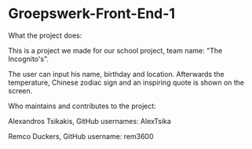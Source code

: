 # Groepswerk-Front-End-1

What the project does:

This is a project we made for our school project, team name: "The Incognito's".

The user can input his name, birthday and location. Afterwards the temperature, Chinese zodiac sign and an inspiring quote is shown on the screen.

Who maintains and contributes to the project:

Alexandros Tsikakis, GitHub usernames: AlexTsika

Remco Duckers, GitHub username: rem3600
